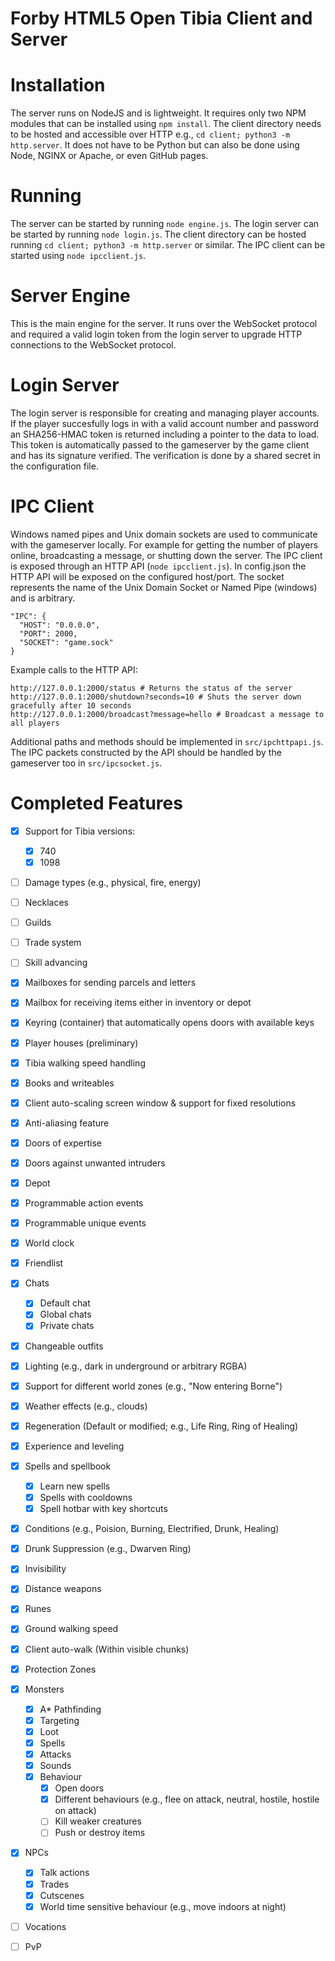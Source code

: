 # Forby HTML5 Open Tibia Client and Server

# Installation

The server runs on NodeJS and is lightweight. It requires only two NPM modules that can be installed using `npm install`. The client directory needs to be hosted and accessible over HTTP e.g., `cd client; python3 -m http.server`. It does not have to be Python but can also be done using Node, NGINX or Apache, or even GitHub pages. 

# Running

The server can be started by running `node engine.js`.
The login server can be started by running `node login.js`.
The client directory can be hosted running `cd client; python3 -m http.server` or similar.
The IPC client can be started using `node ipcclient.js`.

# Server Engine

This is the main engine for the server. It runs over the WebSocket protocol and required a valid login token from the login server to upgrade HTTP connections to the WebSocket protocol.

# Login Server

The login server is responsible for creating and managing player accounts. If the player succesfully logs in with a valid account number and password an SHA256-HMAC token is returned including a pointer to the data to load. This token is automatically passed to the gameserver by the game client and has its signature verified. The verification is done by a shared secret in the configuration file.

# IPC Client

Windows named pipes and Unix domain sockets are used to communicate with the gameserver locally. For example for getting the number of players online, broadcasting a message, or shutting down the server. The IPC client is exposed through an HTTP API (`node ipcclient.js`). In config.json the HTTP API will be exposed on the configured host/port. The socket represents the name of the Unix Domain Socket or Named Pipe (windows) and is arbitrary.

    "IPC": {
      "HOST": "0.0.0.0",
      "PORT": 2000,
      "SOCKET": "game.sock"
    }
    
Example calls to the HTTP API:

    http://127.0.0.1:2000/status # Returns the status of the server
    http://127.0.0.1:2000/shutdown?seconds=10 # Shuts the server down gracefully after 10 seconds
    http://127.0.0.1:2000/broadcast?message=hello # Broadcast a message to all players
    
Additional paths and methods should be implemented in `src/ipchttpapi.js`. The IPC packets constructed by the API should be handled by the gameserver too in `src/ipcsocket.js`.

# Completed Features

- [x] Support for Tibia versions:
  - [x] 740
  - [x] 1098

- [ ] Damage types (e.g., physical, fire, energy)
- [ ] Necklaces
- [ ] Guilds
- [ ] Trade system
- [ ] Skill advancing

- [x] Mailboxes for sending parcels and letters
- [x] Mailbox for receiving items either in inventory or depot
- [x] Keyring (container) that automatically opens doors with available keys
- [x] Player houses (preliminary)
- [x] Tibia walking speed handling
- [x] Books and writeables
- [x] Client auto-scaling screen window & support for fixed resolutions
- [x] Anti-aliasing feature
- [x] Doors of expertise
- [x] Doors against unwanted intruders
- [x] Depot
- [x] Programmable action events 
- [x] Programmable unique events 
- [x] World clock
- [x] Friendlist

- [x] Chats
  - [x] Default chat
  - [x] Global chats
  - [x] Private chats

- [x] Changeable outfits
- [x] Lighting (e.g., dark in underground or arbitrary RGBA)
- [x] Support for different world zones (e.g., "Now entering Borne")
- [x] Weather effects (e.g., clouds)
- [x] Regeneration (Default or modified; e.g., Life Ring, Ring of Healing)
- [x] Experience and leveling

- [x] Spells and spellbook
  - [x] Learn new spells
  - [x] Spells with cooldowns
  - [x] Spell hotbar with key shortcuts

- [x] Conditions (e.g., Poision, Burning, Electrified, Drunk, Healing)
- [x] Drunk Suppression (e.g., Dwarven Ring)
- [x] Invisibility
- [x] Distance weapons
- [x] Runes
- [x] Ground walking speed
- [x] Client auto-walk (Within visible chunks)
- [x] Protection Zones

- [x] Monsters
  - [x] A* Pathfinding
  - [x] Targeting
  - [x] Loot
  - [x] Spells
  - [x] Attacks
  - [x] Sounds
  - [x] Behaviour
    - [x] Open doors
    - [x] Different behaviours (e.g., flee on attack, neutral, hostile, hostile on attack)
    - [ ] Kill weaker creatures
    - [ ] Push or destroy items

- [x] NPCs
  - [x] Talk actions
  - [x] Trades
  - [x] Cutscenes
  - [x] World time sensitive behaviour (e.g., move indoors at night)

- [ ] Vocations
- [ ] PvP
